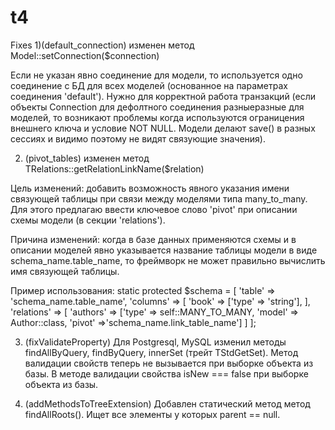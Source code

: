 t4
==
Fixes
1)(default_connection)
изменен метод Model::setConnection($connection)

Если не указан явно соединение для модели, то используется одно соединение с БД для всех моделей
(основанное на параметрах соединения 'default').
Нужно для корректной работа транзакций (если объекты Connection для дефолтного соединения разныеразные для моделей, 
то возникают проблемы когда используются ограницения внешнего ключа и условие NOT NULL. Модели делают save() в разных
 сессиях и видимо поэтому не видят связующие значения). 
 
2) (pivot_tables)
изменен метод TRelations::getRelationLinkName($relation)

Цель изменений: добавить возможность явного указания имени связующей таблицы при связи между моделями типа many_to_many. Для этого предлагаю ввести ключевое слово 'pivot' при описании схемы модели (в секции 'relations').

Причина изменений: когда в базе данных применяются схемы и в описании моделей явно указывается название таблицы модели в виде schema_name.table_name, то фреймворк не может правильно вычислить имя связующей таблицы.

Пример использования:
static protected $schema = [
'table' => 'schema_name.table_name',
'columns' => [
'book' => ['type' => 'string'],
],
'relations' => [
'authors' => ['type' => self::MANY_TO_MANY, 'model' => Author::class, 'pivot' =>'schema_name.link_table_name']
]
];

3) (fixValidateProperty) Для Postgresql, MySQL изменил методы findAllByQuery, findByQuery, innerSet (трейт TStdGetSet).
Метод валидации свойств теперь  не вызывается при выборке объекта из базы.
В методе валидации свойства isNew === false при  выборке объекта из базы.

4) (addMethodsToTreeExtension) Добавлен статический метод метод findAllRoots(). Ищет все элементы у которых parent == null.